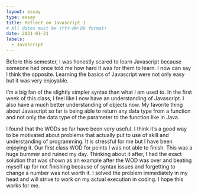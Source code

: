 ```yaml
---
layout: essay
type: essay
title: Reflect on Javascript 1
# All dates must be YYYY-MM-DD format!
date: 2021-01-21
labels:
  - Javascript
---
```



Before this semester, I was honestly scared to learn Javascript because someone had once told me how hard it was for them to learn. I now can say I think the opposite. Learning the basics of Javascript were not only easy but it was very enjoyable. 

I’m a big fan of the slightly simpler syntax than what I am used to. In the first week of this class, I feel like I now have an understanding of Javascript. I also have a much better understanding of objects now. My favorite thing about Javascript so far is being able to return any data type from a function and not only the data type of the parameter to the function like in Java. 


I found that the WODs so far have been very useful. I think it’s a good way to be motivated about problems that actually put to use of skill and understanding of programming. It is stressful for me but I have been enjoying it. Our first class WOD for points I was not able to finish. This was a huge bummer and ruined my day. Thinking about it after, I had the exact solution that was shown as an example after the WOD was over and beating myself up for not finishing because of syntax issues and forgetting to change a number was not worth it. I solved the problem immediately in my head and will strive to work on my actual execution in coding. I hope this works for me.
